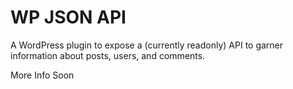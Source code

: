 # WP JSON API

A WordPress plugin to expose a (currently readonly) API to garner information about posts, users, and comments.

More Info Soon